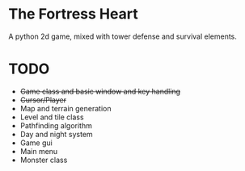 # The Fortress Heart
A python 2d game, mixed with tower defense and survival elements.

# TODO
  * ~~Game class and basic window and key handling~~
  * ~~Cursor/Player~~
  * Map and terrain generation
  * Level and tile class
  * Pathfinding algorithm
  * Day and night system
  * Game gui
  * Main menu
  * Monster class
